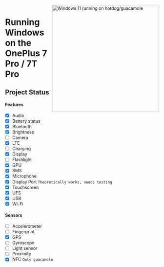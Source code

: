 <img align="right" src="https://github.com/n00b69/woa-op7/blob/main/op7.png" width="350" alt="Windows 11 running on hotdog/guacamole">

# Running Windows on the OnePlus 7 Pro / 7T Pro

## Project Status

#### Features
- [X] Audio 
- [X] Battery status
- [x] Bluetooth
- [x] Brightness 
- [ ] Camera
- [x] LTE
- [ ] Charging
- [x] Display
- [ ] Flashlight
- [x] GPU
- [x] SMS
- [x] Microphone
- [x] Display Port ```Theoretically works, needs testing```
- [x] Touchscreen 
- [x] UFS
- [x] USB
- [x] Wi-Fi

#### Sensors
- [ ] Accelerometer
- [ ] Fingerprint
- [X] GPS
- [ ] Gyroscope
- [ ] Light sensor
- [ ] Proximity
- [X] NFC ```Omly guacamole```
